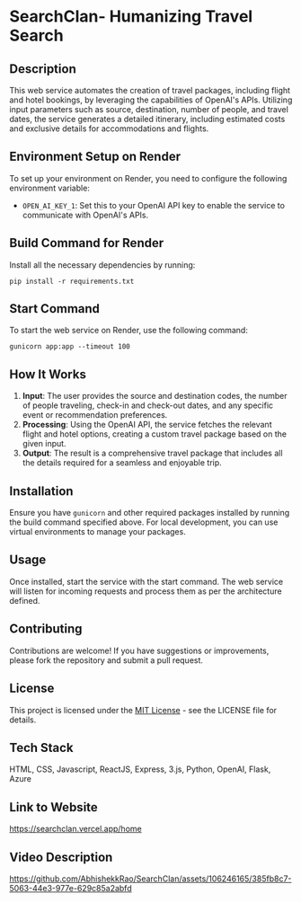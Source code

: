 
# SearchClan- Humanizing Travel Search

## Description
This web service automates the creation of travel packages, including flight and hotel bookings, by leveraging the capabilities of OpenAI's APIs. Utilizing input parameters such as source, destination, number of people, and travel dates, the service generates a detailed itinerary, including estimated costs and exclusive details for accommodations and flights.

## Environment Setup on Render
To set up your environment on Render, you need to configure the following environment variable:
- `OPEN_AI_KEY_1`: Set this to your OpenAI API key to enable the service to communicate with OpenAI's APIs.

## Build Command for Render
Install all the necessary dependencies by running:
```
pip install -r requirements.txt
```

## Start Command
To start the web service on Render, use the following command:
```
gunicorn app:app --timeout 100
```

## How It Works
1. **Input**: The user provides the source and destination codes, the number of people traveling, check-in and check-out dates, and any specific event or recommendation preferences.
2. **Processing**: Using the OpenAI API, the service fetches the relevant flight and hotel options, creating a custom travel package based on the given input.
3. **Output**: The result is a comprehensive travel package that includes all the details required for a seamless and enjoyable trip.

## Installation
Ensure you have `gunicorn` and other required packages installed by running the build command specified above. For local development, you can use virtual environments to manage your packages.

## Usage
Once installed, start the service with the start command. The web service will listen for incoming requests and process them as per the architecture defined.

## Contributing
Contributions are welcome! If you have suggestions or improvements, please fork the repository and submit a pull request.

## License
This project is licensed under the [MIT License](LICENSE.md) - see the LICENSE file for details.

## Tech Stack
HTML, CSS, Javascript, ReactJS, Express, 3.js, Python, OpenAI, Flask, Azure

## Link to Website
https://searchclan.vercel.app/home

## Video Description


https://github.com/AbhishekkRao/SearchClan/assets/106246165/385fb8c7-5063-44e3-977e-629c85a2abfd

